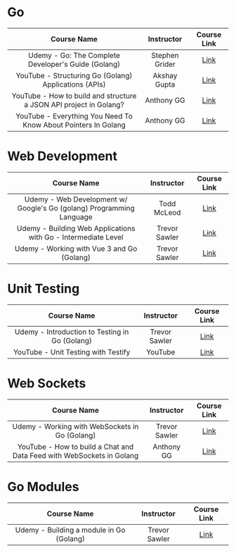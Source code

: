# Go

|                            Course Name                             |   Instructor   |                                Course Link                                 |
| :----------------------------------------------------------------: | :------------: | :------------------------------------------------------------------------: |
|        Udemy - Go: The Complete Developer's Guide (Golang)         | Stephen Grider |   [Link](https://www.udemy.com/course/go-the-complete-developers-guide)    |
|       YouTube - Structuring Go (Golang) Applications (APIs)        |  Akshay Gupta  | [Link](https://www.youtube.com/watch?v=PVqFi5qrJwA&ab_channel=AkshayGupta) |
| YouTube - How to build and structure a JSON API project in Golang? |   Anthony GG   |  [Link](https://www.youtube.com/watch?v=CJfE9kD_i7Q&ab_channel=AnthonyGG)  |
|   YouTube - Everything You Need To Know About Pointers In Golang   |   Anthony GG   |  [Link](https://www.youtube.com/watch?v=mqH21m0MsWk&ab_channel=AnthonyGG)  |

# Web Development

|                             Course Name                              |  Instructor   |                              Course Link                               |
| :------------------------------------------------------------------: | :-----------: | :--------------------------------------------------------------------: |
| Udemy - Web Development w/ Google's Go (golang) Programming Language |  Todd McLeod  |     [Link](https://www.udemy.com/course/go-programming-language/)      |
|    Udemy - Building Web Applications with Go - Intermediate Level    | Trevor Sawler | [Link](https://www.udemy.com/course/vue-with-test-driven-development/) |
|              Udemy - Working with Vue 3 and Go (Golang)              | Trevor Sawler |    [Link](https://www.udemy.com/course/working-with-vue-3-and-go/)     |

# Unit Testing

|                  Course Name                   |  Instructor   |                                      Course Link                                       |
| :--------------------------------------------: | :-----------: | :------------------------------------------------------------------------------------: |
| Udemy - Introduction to Testing in Go (Golang) | Trevor Sawler |       [Link](https://www.udemy.com/course/introduction-to-testing-in-go-golang/)       |
|      YouTube - Unit Testing with Testify       |    YouTube    | [Link](https://www.youtube.com/watch?v=uB_45bSIyik&t=877s&ab_channel=PragmaticReviews) |

# Web Sockets

|                              Course Name                              |  Instructor   |                             Course Link                             |
| :-------------------------------------------------------------------: | :-----------: | :-----------------------------------------------------------------: |
|            Udemy - Working with WebSockets in Go (Golang)             | Trevor Sawler | [Link](https://www.udemy.com/course/working-with-websockets-in-go/) |
| YouTube - How to build a Chat and Data Feed with WebSockets in Golang |  Anthony GG   |         [Link](https://www.youtube.com/watch?v=JuUAEYLkGbM)         |

# Go Modules

|               Course Name                |  Instructor   |                             Course Link                              |
| :--------------------------------------: | :-----------: | :------------------------------------------------------------------: |
| Udemy - Building a module in Go (Golang) | Trevor Sawler | [Link](https://www.udemy.com/course/building-a-module-in-go-golang/) |
